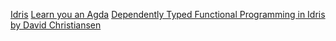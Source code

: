 [Idris](http://www.idris-lang.org/)
[Learn you an Agda](http://learnyouanagda.liamoc.net/)
[Dependently Typed Functional Programming in Idris by David Christiansen](https://vimeo.com/117221082)
